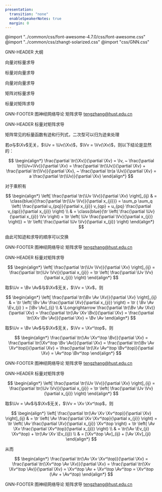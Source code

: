 ```yaml
---
presentation:
  transition: "none"
  enableSpeakerNotes: true
  margin: 0
---
```


@import "../common/css/font-awesome-4.7.0/css/font-awesome.css"
@import "../common/css/zhangt-solarized.css"
@import "css/GNN.css"

<!-- slide data-notes="" -->

GNN-HEADER 大纲

<div class="sparse">

向量对标量求导

标量对向量求导

向量对向量求导

矩阵对标量求导

<span class="blue">标量对矩阵求导</span>

</div>

GNN-FOOTER 图神经网络导论 矩阵求导 tengzhang@hust.edu.cn

<!-- slide vertical=true data-notes="" -->

GNN-HEADER 标量对矩阵求导

矩阵常见的标量函数有<span class="blue">迹</span>和<span class="blue">行列式</span>，二次型可以归为迹来处理

若$a$与$\Xv$无关，$\Uv = \Uv(\Xv)$，$\Vv = \Vv(\Xv)$，则以下结论是显然的：

$$
\begin{align*}
    \frac{\partial \tr(\Xv)}{\partial \Xv} = \Iv, ~ \frac{\partial \tr(\Uv+\Vv)}{\partial \Xv} = \frac{\partial \tr(\Uv)}{\partial \Xv} + \frac{\partial \tr(\Vv)}{\partial \Xv}, ~ \frac{\partial \tr(a \Uv)}{\partial \Xv} = a \frac{\partial \tr(\Uv)}{\partial \Xv}
\end{align*}
$$

对于乘积有

$$
\begin{align*}
    \left[ \frac{\partial \tr(\Uv \Vv)}{\partial \Xv} \right]_{ij} & = \class{blue}{\frac{\partial \tr(\Uv \Vv)}{\partial x_{ji}}} = \sum_p \sum_q \left( \frac{\partial u_{pq}}{\partial x_{ji}} v_{qp} + u_{pq} \frac{\partial v_{qp}}{\partial x_{ji}} \right) \\
    & = \class{blue}{\tr \left( \frac{\partial \Uv}{\partial x_{ji}} \Vv \right) + \tr \left( \Uv \frac{\partial \Vv}{\partial x_{ji}} \right)} = \tr \left( \frac{\partial \Uv \Vv}{\partial x_{ji}} \right)
\end{align*}
$$

由此可知<span class="blue">迹和求导的顺序可以交换</span>

GNN-FOOTER 图神经网络导论 矩阵求导 tengzhang@hust.edu.cn

<!-- slide vertical=true data-notes="" -->

GNN-HEADER 标量对矩阵求导

$$
\begin{align*}
    \left[ \frac{\partial \tr(\Uv \Vv)}{\partial \Xv} \right]_{ij} = \frac{\partial \tr(\Uv \Vv)}{\partial x_{ji}} = \tr \left( \frac{\partial \Uv \Vv}{\partial x_{ji}} \right)
\end{align*}
$$

取$\Uv = \Bv \Av$与$\Xv$无关，$\Vv = \Xv$，则

$$
\begin{align*}
    \left[ \frac{\partial \tr(\Bv \Av \Xv)}{\partial \Xv} \right]_{ij} & = \tr \left( \Bv \Av \frac{\partial \Xv}{\partial x_{ji}} \right) = \tr ( \Bv \Av \Ev_{ji} ) = [\Bv \Av]_{ij} \\
    & \Longrightarrow \frac{\partial \tr(\Bv \Av \Xv)}{\partial \Xv} = \frac{\partial \tr(\Av \Xv \Bv)}{\partial \Xv} = \frac{\partial \tr(\Xv \Bv \Av)}{\partial \Xv} = \Bv \Av
\end{align*}
$$

取$\Uv = \Bv \Av$与$\Xv$无关，$\Vv = \Xv^\top$，则

$$
\begin{align*}
    \frac{\partial \tr(\Av \Xv^\top \Bv)}{\partial \Xv} = \frac{\partial \tr(\Xv^\top \Bv \Av)}{\partial \Xv} = \frac{\partial \tr(\Bv \Av \Xv^\top)}{\partial \Xv} = \frac{\partial \tr(\Xv \Av^\top \Bv^\top)}{\partial \Xv} = \Av^\top \Bv^\top
\end{align*}
$$

GNN-FOOTER 图神经网络导论 矩阵求导 tengzhang@hust.edu.cn

<!-- slide vertical=true data-notes="" -->

GNN-HEADER 标量对矩阵求导

$$
\begin{align*}
    \left[ \frac{\partial \tr(\Uv \Vv)}{\partial \Xv} \right]_{ij} = \frac{\partial \tr(\Uv \Vv)}{\partial x_{ji}} = \tr \left( \frac{\partial \Uv \Vv}{\partial x_{ji}} \right)
\end{align*}
$$

取$\Uv = \Av$与$\Xv$无关，$\Vv = \Xv \Xv^\top$，则

$$
\begin{align*}
    \left[ \frac{\partial \tr(\Av \Xv \Xv^\top)}{\partial \Xv} \right]_{ij} & = \tr \left( \Av \frac{\partial \Xv \Xv^\top}{\partial x_{ji}} \right) = \tr \left( \Av \frac{\partial \Xv}{\partial x_{ji}} \Xv^\top \right) + \tr \left( \Av \Xv \frac{\partial \Xv^\top}{\partial x_{ji}} \right) \\
    & = \tr(\Av \Ev_{ji} \Xv^\top) + \tr(\Av \Xv \Ev_{ij}) \\
    & = [\Xv^\top \Av]_{ij} + [\Av \Xv]_{ji}
\end{align*}
$$

从而

$$
\begin{align*}
    \frac{\partial \tr(\Av \Xv \Xv^\top)}{\partial \Xv} = \frac{\partial \tr(\Xv^\top \Av \Xv)}{\partial \Xv} = \frac{\partial \tr(\Xv \Xv^\top \Av)}{\partial \Xv} = \Xv^\top \Av + \Xv^\top \Av^\top = \Xv^\top (\Av + \Av^\top)
\end{align*}
$$

GNN-FOOTER 图神经网络导论 矩阵求导 tengzhang@hust.edu.cn
